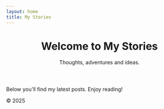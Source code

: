 ```yaml
---
layout: home
title: My Stories
---
```


<link rel="stylesheet" href="/assets/css/style.css">

<header>
  <h1>Welcome to My Stories</h1>
  <p>Thoughts, adventures and ideas.</p>
</header>

<main>
  <p>Below you'll find my latest posts. Enjoy reading!</p>
</main>

<footer>
  &copy; 2025
</footer>
